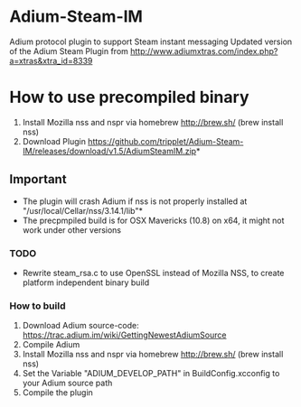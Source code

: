 Adium-Steam-IM
==============
Adium protocol plugin to support Steam instant messaging
Updated version of the Adium Steam Plugin from 
http://www.adiumxtras.com/index.php?a=xtras&xtra_id=8339


How to use precompiled binary
=============================
1. Install Mozilla nss and nspr via homebrew http://brew.sh/ (brew install nss)
2. Download Plugin https://github.com/tripplet/Adium-Steam-IM/releases/download/v1.5/AdiumSteamIM.zip* 

## **Important**
* The plugin will crash Adium if nss is not properly installed at "/usr/local/Cellar/nss/3.14.1/lib"*
* The precpmpiled build is for OSX Mavericks (10.8) on x64, it might not work under other versions


### TODO
* Rewrite steam_rsa.c to use OpenSSL instead of Mozilla NSS, to create platform independent binary build


### How to build
1. Download Adium source-code: https://trac.adium.im/wiki/GettingNewestAdiumSource
2. Compile Adium
3. Install Mozilla nss and nspr via homebrew http://brew.sh/ (brew install nss) 
4. Set the Variable "ADIUM_DEVELOP_PATH" in BuildConfig.xcconfig to your Adium source path
5. Compile the plugin
